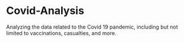 # Covid-Analysis
Analyzing the data related to the Covid 19 pandemic, including but not limited to vaccinations, casualties, and more.
